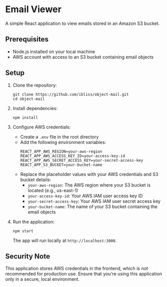 # Email Viewer

A simple React application to view emails stored in an Amazon S3 bucket.

## Prerequisites

- Node.js installed on your local machine
- AWS account with access to an S3 bucket containing email objects

## Setup

1. Clone the repository:
   ```
   git clone https://github.com/ibliss/object-mail.git
   cd object-mail
   ```

2. Install dependencies:
   ```
   npm install
   ```

3. Configure AWS credentials:
   - Create a `.env` file in the root directory
   - Add the following environment variables:
     ```
     REACT_APP_AWS_REGION=your-aws-region
     REACT_APP_AWS_ACCESS_KEY_ID=your-access-key-id
     REACT_APP_AWS_SECRET_ACCESS_KEY=your-secret-access-key
     REACT_APP_S3_BUCKET=your-bucket-name
     ```
   - Replace the placeholder values with your AWS credentials and S3 bucket details:
     - `your-aws-region`: The AWS region where your S3 bucket is located (e.g., us-east-1)
     - `your-access-key-id`: Your AWS IAM user access key ID
     - `your-secret-access-key`: Your AWS IAM user secret access key
     - `your-bucket-name`: The name of your S3 bucket containing the email objects

4. Run the application:
   ```
   npm start
   ```

   The app will run locally at `http://localhost:3000`.

## Security Note

This application stores AWS credentials in the frontend, which is not recommended for production use. Ensure that you're using this application only in a secure, local environment.
